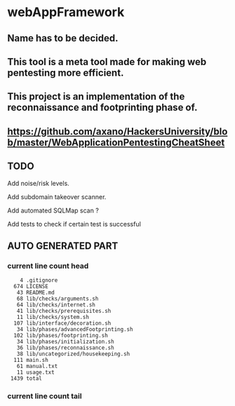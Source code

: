 # webAppFramework

## Name has to be decided.

## This tool is a meta tool made for making web pentesting more efficient.

## This project is an implementation of the reconnaissance and footprinting phase of.

## https://github.com/axano/HackersUniversity/blob/master/WebApplicationPentestingCheatSheet

## TODO


Add noise/risk levels.

Add subdomain takeover scanner.

Add automated SQLMap scan ?

Add tests to check if certain test is successful

## AUTO GENERATED PART
### current line count head
```
    4 .gitignore
  674 LICENSE
   43 README.md
   68 lib/checks/arguments.sh
   64 lib/checks/internet.sh
   41 lib/checks/prerequisites.sh
   11 lib/checks/system.sh
  107 lib/interface/decoration.sh
   34 lib/phases/advancedFootprinting.sh
  102 lib/phases/footprinting.sh
   34 lib/phases/initialization.sh
   36 lib/phases/reconnaissance.sh
   38 lib/uncategorized/housekeeping.sh
  111 main.sh
   61 manual.txt
   11 usage.txt
 1439 total
```
### current line count tail
